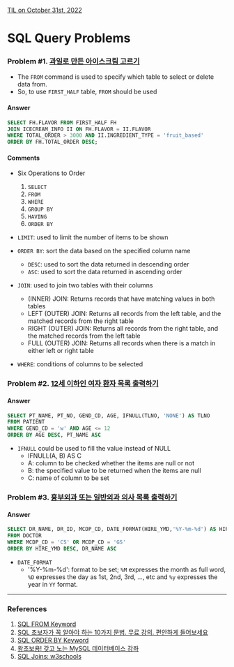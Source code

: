 [TIL on October 31st, 2022](../../TIL/2022/10/10-31-2022.md)
# **SQL Query Problems**

### Problem #1. [과일로 만든 아이스크림 고르기](https://school.programmers.co.kr/learn/courses/30/lessons/133025)
- The `FROM` command is used to specify which table to select or delete data from.
- So, to use `FIRST_HALF` table, `FROM` should be used

#### Answer
```SQL
SELECT FH.FLAVOR FROM FIRST_HALF FH
JOIN ICECREAM_INFO II ON FH.FLAVOR = II.FLAVOR
WHERE TOTAL_ORDER > 3000 AND II.INGREDIENT_TYPE = 'fruit_based'
ORDER BY FH.TOTAL_ORDER DESC;
```

#### Comments
- Six Operations to Order
  1. `SELECT`
  2. `FROM`
  3. `WHERE`
  4. `GROUP BY`
  5. `HAVING`
  6. `ORDER BY`

- `LIMIT`: used to limit the number of items to be shown
- `ORDER BY`: sort the data based on the specified column name
  * `DESC`: used to sort the data returned in descending order
  * `ASC`: used to sort the data returned in ascending order
- `JOIN`: used to join two tables with their columns
  * (INNER) JOIN: Returns records that have matching values in both tables
  * LEFT (OUTER) JOIN: Returns all records from the left table, and the matched records from the right table
  * RIGHT (OUTER) JOIN: Returns all records from the right table, and the matched records from the left table
  * FULL (OUTER) JOIN: Returns all records when there is a match in either left or right table
- `WHERE`: conditions of columns to be selected


### Problem #2. [12세 이하인 여자 환자 목록 출력하기](https://school.programmers.co.kr/learn/courses/30/lessons/132201)
#### Answer
```SQL
SELECT PT_NAME, PT_NO, GEND_CD, AGE, IFNULL(TLNO, 'NONE') AS TLNO
FROM PATIENT
WHERE GEND_CD = 'w' AND AGE <= 12
ORDER BY AGE DESC, PT_NAME ASC
```

- `IFNULL` could be used to fill the value instead of NULL
  * IFNULL(A, B) AS C
  * A: column to be checked whether the items are null or not
  * B: the specified value to be returned when the items are null
  * C: name of column to be set


### Problem #3. [흉부외과 또는 일반외과 의사 목록 출력하기](https://school.programmers.co.kr/learn/courses/30/lessons/132203)
#### Answer
```SQL
SELECT DR_NAME, DR_ID, MCDP_CD, DATE_FORMAT(HIRE_YMD,'%Y-%m-%d') AS HIRE_YMD
FROM DOCTOR
WHERE MCDP_CD = 'CS' OR MCDP_CD = 'GS'
ORDER BY HIRE_YMD DESC, DR_NAME ASC
```

- `DATE_FORMAT`
  * '%Y-%m-%d': format to be set; `%M` expresses the month as full word, `%D` expresses the day as 1st, 2nd, 3rd, ..., etc and `%y` expresses the year in `YY` format.


___

### References
1. [SQL FROM Keyword](https://www.w3schools.com/sql/sql_ref_from.asp)
2. [SQL 초보자가 꼭 알아야 하는 10가지 문법. 무료 강의. 편안하게 들어보세요](https://youtu.be/ZsYnTSSuSiw)
3. [SQL ORDER BY Keyword](https://www.w3schools.com/SQl/sql_ref_order_by.asp)
4. [왕초보용! 갖고 노는 MySQL 데이터베이스 강좌](https://youtu.be/dgpBXNa9vJc)
5. [SQL Joins: w3schools](https://www.w3schools.com/sql/sql_join.asp)